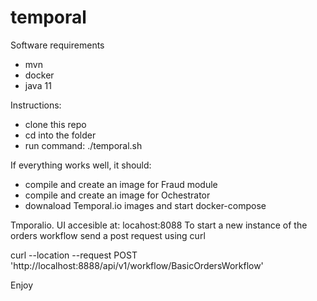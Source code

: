 # temporal

Software requirements
- mvn
- docker
- java 11

Instructions:
- clone this repo
- cd into the folder
- run command: ./temporal.sh

If everything works well, it should:
- compile and create an image for Fraud module
- compile and create an image for Ochestrator
- downaload Temporal.io images and start docker-compose

Tmporalio. UI accesible at: locahost:8088
To start a new instance of the orders workflow send a post request using curl

curl --location --request POST 'http://localhost:8888/api/v1/workflow/BasicOrdersWorkflow'

Enjoy
